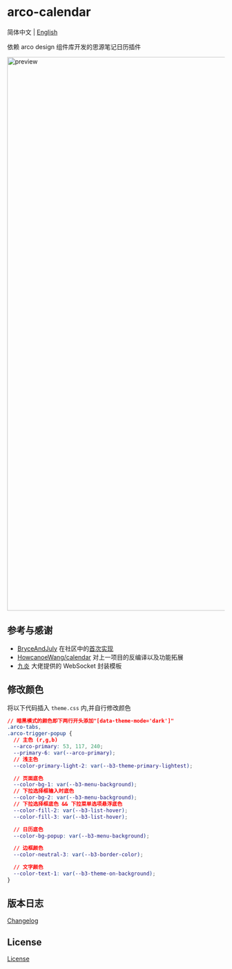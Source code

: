 # arco-calendar

简体中文 \| [English](README_en_US.md)

依赖 arco design 组件库开发的思源笔记日历插件

<img width="1280" alt="preview" src="https://github.com/svchord/siyuan-arco-calendar/assets/61345763/6bdf09a9-b5a1-48f7-b499-340d44397787">

## 参考与感谢

- [BryceAndJuly](https://github.com/BryceAndJuly) 在社区中的[首次实现](https://ld246.com/article/1662969146166)
- [HowcanoeWang/calendar](https://github.com/HowcanoeWang/calendar) 对上一项目的反编译以及功能拓展
- [九炎](https://github.com/leolee9086) 大佬提供的 WebSocket 封装模板

## 修改颜色

将以下代码插入 `theme.css` 内,并自行修改颜色

```css
// 暗黑模式的颜色即下两行开头添加"[data-theme-mode='dark']"
.arco-tabs,
.arco-trigger-popup {
  // 主色 (r,g,b)
  --arco-primary: 53, 117, 240;
  --primary-6: var(--arco-primary);
  // 浅主色
  --color-primary-light-2: var(--b3-theme-primary-lightest);

  // 页面底色
  --color-bg-1: var(--b3-menu-background);
  // 下拉选择框输入时底色
  --color-bg-2: var(--b3-menu-background);
  // 下拉选择框底色 && 下拉菜单选项悬浮底色
  --color-fill-2: var(--b3-list-hover);
  --color-fill-3: var(--b3-list-hover);

  // 日历底色
  --color-bg-popup: var(--b3-menu-background);

  // 边框颜色
  --color-neutral-3: var(--b3-border-color);

  // 文字颜色
  --color-text-1: var(--b3-theme-on-background);
}
```

## 版本日志

[Changelog](./CHANGELOG.md)

## License

[License](./LICENSE)
